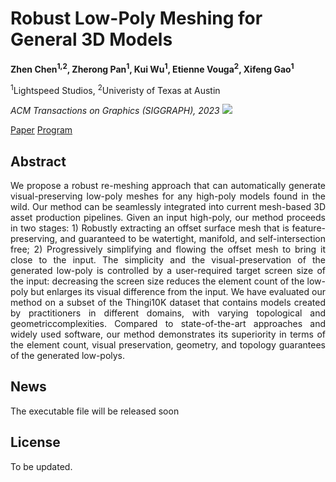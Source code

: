 # Robust Low-Poly Meshing for General 3D Models
**Zhen Chen<sup>1,2</sup>, Zherong Pan<sup>1</sup>, Kui Wu<sup>1</sup>, Etienne Vouga<sup>2</sup>, Xifeng Gao<sup>1</sup>**

<sup>1</sup>Lightspeed Studios, <sup>2</sup>Univeristy of Texas at Austin

*ACM Transactions on Graphics (SIGGRAPH), 2023*
![](imgs/gallery_24dpi.png)

[Paper](paper/Robust_Self_Collision_Free_Remeshing.pdf) [Program](exe/RoLoPM_Release.zip)

## Abstract
<p style="text-align: justify;">
We propose a robust re-meshing approach that can automatically generate visual-preserving low-poly meshes for any high-poly models found in the wild. Our method can be seamlessly integrated into current mesh-based 3D asset production pipelines. Given an input high-poly, our method proceeds in two stages: 1) Robustly extracting an offset surface mesh that is feature-preserving, and guaranteed to be watertight, manifold, and self-intersection free; 2) Progressively simplifying and flowing the offset mesh to bring it close to the input. The simplicity and the visual-preservation of the generated low-poly is controlled by a user-required target screen size of the input: decreasing the screen size reduces the element count of the low-poly but enlarges its visual difference from the input. We have evaluated our method on a subset of the Thingi10K dataset that contains models created by practitioners in different domains, with varying topological and geometriccomplexities. Compared to state-of-the-art approaches and widely used software, our method demonstrates its superiority in terms of the element count, visual preservation, geometry, and topology guarantees of the generated low-polys.
</p>

## News
The executable file will be released soon


## License
To be updated.
